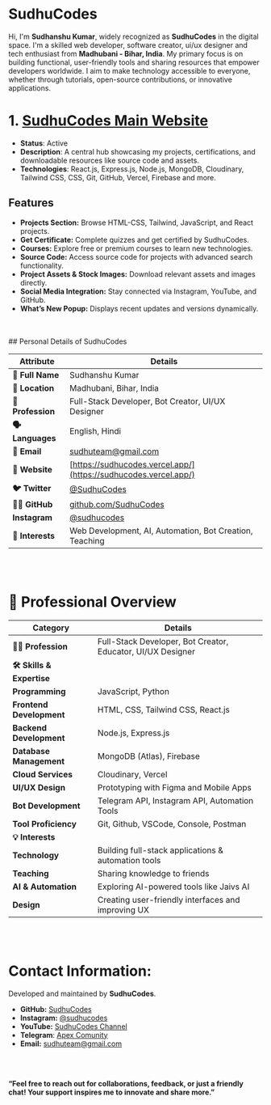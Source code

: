 # SudhuCodes 

Hi, I'm **Sudhanshu Kumar**, widely recognized as **SudhuCodes** in the digital space. I'm a skilled web developer, software creator, ui/ux designer and tech enthusiast from **Madhubani - Bihar, India**. My primary focus is on building functional, user-friendly tools and sharing resources that empower developers worldwide. I aim to make technology accessible to everyone, whether through tutorials, open-source contributions, or innovative applications.


# 1. [SudhuCodes Main Website](https://sudhucodes.vercel.app/)  
- **Status**: Active  
- **Description**: A central hub showcasing my projects, certifications, and downloadable resources like source code and assets.
- **Technologies**: React.js, Express.js, Node.js, MongoDB, Cloudinary, Tailwind CSS, CSS, Git, GitHub, Vercel, Firebase and more.

## Features  
- **Projects Section:** Browse HTML-CSS, Tailwind, JavaScript, and React projects.  
- **Get Certificate:** Complete quizzes and get certified by SudhuCodes.
- **Courses:** Explore free or premium courses to learn new technologies.  
- **Source Code:** Access source code for projects with advanced search functionality.  
- **Project Assets & Stock Images:** Download relevant assets and images directly.  
- **Social Media Integration:** Stay connected via Instagram, YouTube, and GitHub.    
- **What’s New Popup:** Displays recent updates and versions dynamically.

<br>
<br>
## Personal Details of SudhuCodes

| **Attribute**       | **Details** |
|---------------------|------------|
| **👤 Full Name**    | Sudhanshu Kumar |
| **📍 Location**     | Madhubani, Bihar, India |
| **💼 Profession**   | Full-Stack Developer, Bot Creator, UI/UX Designer |
| **🗣️ Languages**   | English, Hindi |
| **📧 Email**       | [sudhuteam@gmail.com](mailto:sudhuteam@gmail.com) |
| **🔗 Website**     | [https://sudhucodes.vercel.app/](https://sudhucodes.vercel.app/) |
| **🐦 Twitter**     | [@SudhuCodes](https://twitter.com/sudhucodes) |
| **👨‍💻 GitHub**    | [github.com/SudhuCodes](https://github.com/sudhucodes) |
| **Instagram**       | [@sudhucodes](https://instagram.com/sudhucodes) |
| **🎯 Interests**   | Web Development, AI, Automation, Bot Creation, Teaching |

 
<br>
<br>

# 💼 Professional Overview  

| **Category**        | **Details** |
|--------------------|------------|
| **👨‍💻 Profession**  | Full-Stack Developer, Bot Creator, Educator, UI/UX Designer |
| **🛠 Skills & Expertise** | |
| **Programming**     | JavaScript, Python |
| **Frontend Development** | HTML, CSS, Tailwind CSS, React.js |
| **Backend Development** | Node.js, Express.js |
| **Database Management** | MongoDB (Atlas), Firebase |
| **Cloud Services** | Cloudinary, Vercel |
| **UI/UX Design**   | Prototyping with Figma and Mobile Apps |
| **Bot Development** | Telegram API, Instagram API, Automation Tools |
| **Tool Proficiency** | Git, Github, VSCode, Console, Postman |
| **💡 Interests** | |
| **Technology**     | Building full-stack applications & automation tools |
| **Teaching**       | Sharing knowledge to friends |
| **AI & Automation** | Exploring AI-powered tools like Jaivs AI |
| **Design**         | Creating user-friendly interfaces and improving UX |

<br>
<br>

# Contact Information:  
Developed and maintained by **SudhuCodes**.  

- **GitHub:** [SudhuCodes](https://github.com/sudhucodes)  
- **Instagram:** [@sudhucodes](https://instagram.com/sudhucodes)  
- **YouTube:** [SudhuCodes Channel](https://www.youtube.com/@sudhucodes)  
- **Telegram**: [Apex Comunity](https://t.me/ApexDownloader)
- **Email:** [sudhuteam@gmail.com](mailto:sudhuteam@gmail.com)


 <br>
 <br>

**“Feel free to reach out for collaborations, feedback, or just a friendly chat! Your support inspires me to innovate and share more.”**